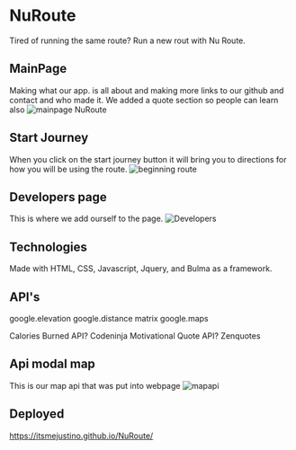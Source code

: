 # NuRoute

Tired of running the same route? Run a new rout with Nu Route.

## MainPage

Making what our app. is all about and making more links to our github and contact and who made it.
We added a quote section so people can learn also
![mainpage NuRoute](assets%5CNuroute%20homepage.png)

## Start Journey

When you click on the start journey button it will bring you to directions for
how you will be using the route.
![beginning route](assets%5Cstart%20run.png)

## Developers page

This is where we add ourself to the page.
![Developers](https://github.com/itsmejustino/NuRoute/blob/99058b8f17f01324f404952eec690544c73ba7a7/assets/developers.png)

## Technologies

Made with HTML, CSS, Javascript, Jquery, and Bulma as a framework.

## API's

google.elevation
google.distance matrix
google.maps

Calories Burned API? Codeninja
Motivational Quote API? Zenquotes

## Api modal map

This is our map api that was put into webpage
![mapapi](assets%5Cmapfeatures.png)

## Deployed

<https://itsmejustino.github.io/NuRoute/>
